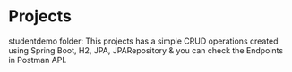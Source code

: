 # Projects
studentdemo folder: This projects has a simple CRUD operations created using Spring Boot, H2, JPA, JPARepository & you can check the Endpoints in Postman API.
